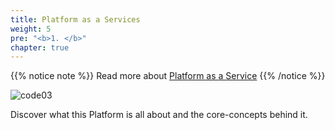 ```yaml
---
title: Platform as a Services
weight: 5
pre: "<b>1. </b>"
chapter: true
---
```




 {{% notice note %}}
Read more about [Platform as a Service](https://www.redhat.com/en/technologies/cloud-computing/openshift/)
{{% /notice %}}


![code03](/en/PaaS/images/openshiftlogo.png?classes=shadow)



Discover what this Platform is all about and the core-concepts behind it.

